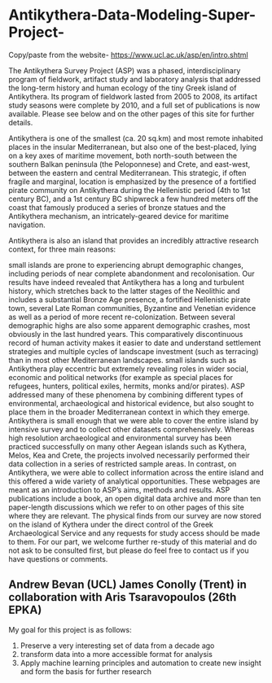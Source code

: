 # Antikythera-Data-Modeling-Super-Project-
Copy/paste from the website- https://www.ucl.ac.uk/asp/en/intro.shtml


The Antikythera Survey Project (ASP) was a phased, interdisciplinary program of fieldwork, artifact study and laboratory analysis that addressed the long-term history and human ecology of the tiny Greek island of Antikythera. Its program of fieldwork lasted from 2005 to 2008, its artifact study seasons were complete by 2010, and a full set of publications is now available. Please see below and on the other pages of this site for further details.

Antikythera is one of the smallest (ca. 20 sq.km) and most remote inhabited places in the insular Mediterranean, but also one of the best-placed, lying on a key axes of maritime movement, both north-south between the southern Balkan peninsula (the Peloponnese) and Crete, and east-west, between the eastern and central Mediterranean. This strategic, if often fragile and marginal, location is emphasized by the presence of a fortified pirate community on Antikythera during the Hellenistic period (4th to 1st century BC), and a 1st century BC shipwreck a few hundred meters off the coast that famously produced a series of bronze statues and the Antikythera mechanism, an intricately-geared device for maritime navigation.

Antikythera is also an island that provides an incredibly attractive research context, for three main reasons:

small islands are prone to experiencing abrupt demographic changes, including periods of near complete abandonment and recolonisation. Our results have indeed revealed that Antikythera has a long and turbulent history, which stretches back to the latter stages of the Neolithic and includes a substantial Bronze Age presence, a fortified Hellenistic pirate town, several Late Roman communities, Byzantine and Venetian evidence as well as a period of more recent re-colonization. Between several demographic highs are also some apparent demographic crashes, most obviously in the last hundred years. This comparatively discontinuous record of human activity makes it easier to date and understand settlement strategies and multiple cycles of landscape investment (such as terracing) than in most other Mediterranean landscapes.
small islands such as Antikythera play eccentric but extremely revealing roles in wider social, economic and political networks (for example as special places for refugees, hunters, political exiles, hermits, monks and/or pirates). ASP addressed many of these phenomena by combining different types of environmental, archaeological and historical evidence, but also sought to place them in the broader Mediterranean context in which they emerge.
Antikythera is small enough that we were able to cover the entire island by intensive survey and to collect other datasets comprehensively. Whereas high resolution archaeological and environmental survey has been practiced successfully on many other Aegean islands such as Kythera, Melos, Kea and Crete, the projects involved necessarily performed their data collection in a series of restricted sample areas. In contrast, on Antikythera, we were able to collect information across the entire island and this offered a wide variety of analytical opportunities.
These webpages are meant as an introduction to ASP’s aims, methods and results. ASP publications include a book, an open digital data archive and more than ten paper-length discussions which we refer to on other pages of this site where they are relevant. The physical finds from our survey are now stored on the island of Kythera under the direct control of the Greek Archaeological Service and any requests for study access should be made to them. For our part, we welcome further re-study of this material and do not ask to be consulted first, but please do feel free to contact us if you have questions or comments.

Andrew Bevan (UCL)
James Conolly (Trent)
in collaboration with Aris Tsaravopoulos (26th EPKA)
--------------------------------------------

My goal for this project is as follows:
1) Preserve a very interesting set of data from a decade ago
2) transform data into a more accessible format for analysis
3) Apply machine learning principles and automation to create new insight and form the basis for further research
